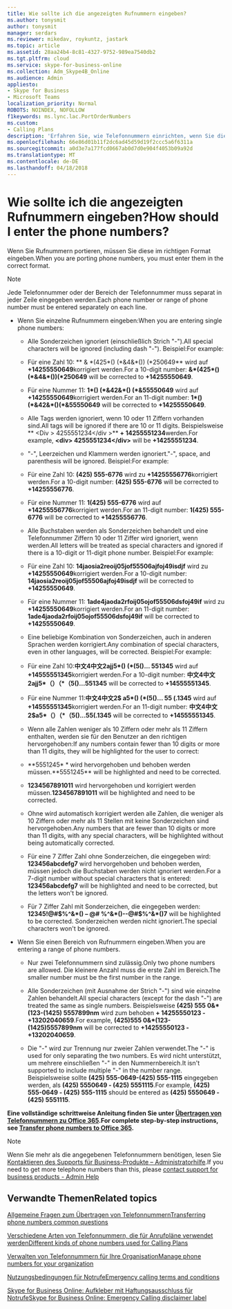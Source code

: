 ```yaml
---
title: Wie sollte ich die angezeigten Rufnummern eingeben?
ms.author: tonysmit
author: tonysmit
manager: serdars
ms.reviewer: mikedav, roykuntz, jastark
ms.topic: article
ms.assetid: 28aa24b4-8c81-4327-9752-989ea7540db2
ms.tgt.pltfrm: cloud
ms.service: skype-for-business-online
ms.collection: Adm_Skype4B_Online
ms.audience: Admin
appliesto:
- Skype for Business
- Microsoft Teams
localization_priority: Normal
ROBOTS: NOINDEX, NOFOLLOW
f1keywords: ms.lync.lac.PortOrderNumbers
ms.custom:
- Calling Plans
description: 'Erfahren Sie, wie Telefonnummern einrichten, wenn Sie diese zu Skype für Unternehmen port. '
ms.openlocfilehash: 66e86d01b11f2dc6ad45d59d19f2ccc5a6f6311a
ms.sourcegitcommit: a0d3e7a177fcd0667ab0d7d0e904f4053b09a92d
ms.translationtype: MT
ms.contentlocale: de-DE
ms.lasthandoff: 04/18/2018
---
```

# <a name="how-should-i-enter-the-phone-numbers"></a><span data-ttu-id="7eaf2-103">Wie sollte ich die angezeigten Rufnummern eingeben?</span><span class="sxs-lookup"><span data-stu-id="7eaf2-103">How should I enter the phone numbers?</span></span>

<span data-ttu-id="7eaf2-104">Wenn Sie Rufnummern portieren, müssen Sie diese im richtigen Format eingeben.</span><span class="sxs-lookup"><span data-stu-id="7eaf2-104">When you are porting phone numbers, you must enter them in the correct format.</span></span> 
  
> [!NOTE]
> <span data-ttu-id="7eaf2-105">Jede Telefonnummer oder der Bereich der Telefonnummer muss separat in jeder Zeile eingegeben werden.</span><span class="sxs-lookup"><span data-stu-id="7eaf2-105">Each phone number or range of phone number must be entered separately on each line.</span></span> 
  
- <span data-ttu-id="7eaf2-106">Wenn Sie einzelne Rufnummern eingeben:</span><span class="sxs-lookup"><span data-stu-id="7eaf2-106">When you are entering single phone numbers:</span></span>
    
  - <span data-ttu-id="7eaf2-107">Alle Sonderzeichen ignoriert (einschließlich Strich "-").</span><span class="sxs-lookup"><span data-stu-id="7eaf2-107">All special characters will be ignored (including dash "-").</span></span> <span data-ttu-id="7eaf2-108">Beispiel:</span><span class="sxs-lookup"><span data-stu-id="7eaf2-108">For example:</span></span>
    
  - <span data-ttu-id="7eaf2-109">Für eine Zahl 10: \*\* &amp; \*(425\*() (\*&amp;4&amp;\*()) (\*250649\*\* wird auf **+14255550649**korrigiert werden.</span><span class="sxs-lookup"><span data-stu-id="7eaf2-109">For a 10-digit number: **&amp;\*(425\*()(\*&amp;4&amp;\*())(\*250649** will be corrected to **+14255550649**.</span></span>
    
  - <span data-ttu-id="7eaf2-110">Für eine Nummer 11: **1\*() (\*&amp;42&amp;\*() (\*&amp;55550649** wird auf **+14255550649**korrigiert werden.</span><span class="sxs-lookup"><span data-stu-id="7eaf2-110">For an 11-digit number: **1\*()(\*&amp;42&amp;\*()(\*&amp;55550649** will be corrected to **+14255550649**.</span></span>
    
  - <span data-ttu-id="7eaf2-111">Alle Tags werden ignoriert, wenn 10 oder 11 Ziffern vorhanden sind.</span><span class="sxs-lookup"><span data-stu-id="7eaf2-111">All tags will be ignored if there are 10 or 11 digits.</span></span> <span data-ttu-id="7eaf2-112">Beispielsweise ** \<Div > 4255551234\</div >** **+ 14255551234**werden.</span><span class="sxs-lookup"><span data-stu-id="7eaf2-112">For example, **\<div> 4255551234\</div>** will be **+14255551234**.</span></span>
    
  - <span data-ttu-id="7eaf2-113">"-", Leerzeichen und Klammern werden ignoriert.</span><span class="sxs-lookup"><span data-stu-id="7eaf2-113">"-", space, and parenthesis will be ignored.</span></span> <span data-ttu-id="7eaf2-114">Beispiel:</span><span class="sxs-lookup"><span data-stu-id="7eaf2-114">For example:</span></span>
    
  - <span data-ttu-id="7eaf2-115">Für eine Zahl 10: **(425) 555-6776** wird zu **+14255556776**korrigiert werden.</span><span class="sxs-lookup"><span data-stu-id="7eaf2-115">For a 10-digit number: **(425) 555-6776** will be corrected to **+14255556776**.</span></span>
    
  - <span data-ttu-id="7eaf2-116">Für eine Nummer 11: **1(425) 555-6776** wird auf **+14255556776**korrigiert werden.</span><span class="sxs-lookup"><span data-stu-id="7eaf2-116">For an 11-digit number: **1(425) 555-6776** will be corrected to **+14255556776**.</span></span>
    
  - <span data-ttu-id="7eaf2-117">Alle Buchstaben werden als Sonderzeichen behandelt und eine Telefonnummer Ziffern 10 oder 11 Ziffer wird ignoriert, wenn werden.</span><span class="sxs-lookup"><span data-stu-id="7eaf2-117">All letters will be treated as special characters and ignored if there is a 10-digit or 11-digit phone number.</span></span> <span data-ttu-id="7eaf2-118">Beispiel:</span><span class="sxs-lookup"><span data-stu-id="7eaf2-118">For example:</span></span>
    
  - <span data-ttu-id="7eaf2-119">Für eine Zahl 10: **14jaosia2reoij05jof55506ajfoj49isdjf** wird zu **+14255550649**korrigiert werden.</span><span class="sxs-lookup"><span data-stu-id="7eaf2-119">For a 10-digit number: **14jaosia2reoij05jof55506ajfoj49isdjf** will be corrected to **+14255550649**.</span></span>
    
  - <span data-ttu-id="7eaf2-120">Für eine Nummer 11: **1ade4jaoda2rfoij05ojof55506dsfoj49if** wird zu **+14255550649**korrigiert werden.</span><span class="sxs-lookup"><span data-stu-id="7eaf2-120">For an 11-digit number: **1ade4jaoda2rfoij05ojof55506dsfoj49if** will be corrected to **+14255550649**.</span></span>
    
  - <span data-ttu-id="7eaf2-121">Eine beliebige Kombination von Sonderzeichen, auch in anderen Sprachen werden korrigiert.</span><span class="sxs-lookup"><span data-stu-id="7eaf2-121">Any combination of special characters, even in other languages, will be corrected.</span></span> <span data-ttu-id="7eaf2-122">Beispiel:</span><span class="sxs-lookup"><span data-stu-id="7eaf2-122">For example:</span></span> 
    
  - <span data-ttu-id="7eaf2-123">Für eine Zahl 10:**中文4中文2ajj5\*() (\*(5()... 551345** wird auf **+14555551345**korrigiert werden.</span><span class="sxs-lookup"><span data-stu-id="7eaf2-123">For a 10-digit number: **中文4中文2ajj5\*（）（\*（5()...551345** will be corrected to **+14555551345**.</span></span>
    
  - <span data-ttu-id="7eaf2-124">Für eine Nummer 11:**中文4中文2$ a5\*() (\*(5()... 55 (.1345** wird auf **+14555551345**korrigiert werden.</span><span class="sxs-lookup"><span data-stu-id="7eaf2-124">For an 11-digit number: **中文4中文2$a5\*（）（\*（5()...55(.1345** will be corrected to **+14555551345**.</span></span>
    
  - <span data-ttu-id="7eaf2-125">Wenn alle Zahlen weniger als 10 Ziffern oder mehr als 11 Ziffern enthalten, werden sie für den Benutzer an den richtigen hervorgehoben:</span><span class="sxs-lookup"><span data-stu-id="7eaf2-125">If any numbers contain fewer than 10 digits or more than 11 digits, they will be highlighted for the user to correct:</span></span>
    
  - <span data-ttu-id="7eaf2-126">\*\*5551245\* \* wird hervorgehoben und behoben werden müssen.</span><span class="sxs-lookup"><span data-stu-id="7eaf2-126">\*\*5551245\*\* will be highlighted and need to be corrected.</span></span>
    
  - <span data-ttu-id="7eaf2-127">**1234567891011** wird hervorgehoben und korrigiert werden müssen.</span><span class="sxs-lookup"><span data-stu-id="7eaf2-127">**1234567891011** will be highlighted and need to be corrected.</span></span>
    
  - <span data-ttu-id="7eaf2-128">Ohne wird automatisch korrigiert werden alle Zahlen, die weniger als 10 Ziffern oder mehr als 11 Stellen mit keine Sonderzeichen sind hervorgehoben.</span><span class="sxs-lookup"><span data-stu-id="7eaf2-128">Any numbers that are fewer than 10 digits or more than 11 digits, with any special characters, will be highlighted without being automatically corrected.</span></span>
    
  - <span data-ttu-id="7eaf2-129">Für eine 7 Ziffer Zahl ohne Sonderzeichen, die eingegeben wird: **123456abcdefg7** wird hervorgehoben und behoben werden, müssen jedoch die Buchstaben werden nicht ignoriert werden.</span><span class="sxs-lookup"><span data-stu-id="7eaf2-129">For a 7-digit number without special characters that is entered: **123456abcdefg7** will be highlighted and need to be corrected, but the letters won't be ignored.</span></span>
    
  - <span data-ttu-id="7eaf2-130">Für 7 Ziffer Zahl mit Sonderzeichen, die eingegeben werden: **12345!@#$%^&amp;\*() – @# $% ^&amp;\*(7)** wird hervorgehoben werden, um korrigiert werden.</span><span class="sxs-lookup"><span data-stu-id="7eaf2-130">For a 7-digit number with special characters that is entered: **12345!@#$%^&amp;\*()--@#$%^&amp;\*()7** will be highlighted to be corrected.</span></span> <span data-ttu-id="7eaf2-131">Sonderzeichen werden nicht ignoriert.</span><span class="sxs-lookup"><span data-stu-id="7eaf2-131">The special characters won't be ignored.</span></span>
    
- <span data-ttu-id="7eaf2-132">Wenn Sie einen Bereich von Rufnummern eingeben.</span><span class="sxs-lookup"><span data-stu-id="7eaf2-132">When you are entering a range of phone numbers.</span></span>
    
  - <span data-ttu-id="7eaf2-133">Nur zwei Telefonnummern sind zulässig.</span><span class="sxs-lookup"><span data-stu-id="7eaf2-133">Only two phone numbers are allowed.</span></span> <span data-ttu-id="7eaf2-134">Die kleinere Anzahl muss die erste Zahl im Bereich.</span><span class="sxs-lookup"><span data-stu-id="7eaf2-134">The smaller number must be the first number in the range.</span></span>
    
  - <span data-ttu-id="7eaf2-135">Alle Sonderzeichen (mit Ausnahme der Strich "-") sind wie einzelne Zahlen behandelt.</span><span class="sxs-lookup"><span data-stu-id="7eaf2-135">All special characters (except for the dash "-") are treated the same as single numbers.</span></span> <span data-ttu-id="7eaf2-136">Beispielsweise **(425) 555 0&amp;\*(123-(1425) 5557899nm** wird zum behoben **+ 14255550123 - +13202040659**.</span><span class="sxs-lookup"><span data-stu-id="7eaf2-136">For example, **(425)555 0&amp;\*(123-(1425)5557899nm** will be corrected to **+14255550123 -+13202040659**.</span></span>
    
  - <span data-ttu-id="7eaf2-137">Die "-" wird zur Trennung nur zweier Zahlen verwendet.</span><span class="sxs-lookup"><span data-stu-id="7eaf2-137">The "-" is used for only separating the two numbers.</span></span> <span data-ttu-id="7eaf2-138">Es wird nicht unterstützt, um mehrere einschließen "-" in den Nummernbereich.</span><span class="sxs-lookup"><span data-stu-id="7eaf2-138">It isn't supported to include multiple "-" in the number range.</span></span> <span data-ttu-id="7eaf2-139">Beispielsweise sollte **(425) 555-0649-(425) 555-1115** eingegeben werden, als **(425) 5550649 - (425) 5551115**.</span><span class="sxs-lookup"><span data-stu-id="7eaf2-139">For example, **(425) 555-0649 - (425) 555-1115** should be entered as **(425) 5550649 - (425) 5551115**.</span></span>
    
 <span data-ttu-id="7eaf2-140">**Eine vollständige schrittweise Anleitung finden Sie unter [Übertragen von Telefonnummern zu Office 365](transfer-phone-numbers-to-office-365.md).**</span><span class="sxs-lookup"><span data-stu-id="7eaf2-140">**For complete step-by-step instructions, see [Transfer phone numbers to Office 365](transfer-phone-numbers-to-office-365.md).**</span></span>

 > [!NOTE]
> <span data-ttu-id="7eaf2-141">Wenn Sie mehr als die angegebenen Telefonnummern benötigen, lesen Sie [Kontaktieren des Supports für Business-Produkte – Administratorhilfe](https://support.office.com/article/32a17ca7-6fa0-4870-8a8d-e25ba4ccfd4b).</span><span class="sxs-lookup"><span data-stu-id="7eaf2-141">If you need to get more telephone numbers than this, please [contact support for business products - Admin Help](https://support.office.com/article/32a17ca7-6fa0-4870-8a8d-e25ba4ccfd4b)</span></span>

  
## <a name="related-topics"></a><span data-ttu-id="7eaf2-142">Verwandte Themen</span><span class="sxs-lookup"><span data-stu-id="7eaf2-142">Related topics</span></span>
[<span data-ttu-id="7eaf2-143">Allgemeine Fragen zum Übertragen von Telefonnummern</span><span class="sxs-lookup"><span data-stu-id="7eaf2-143">Transferring phone numbers common questions</span></span>](transferring-phone-numbers-common-questions.md)

[<span data-ttu-id="7eaf2-144">Verschiedene Arten von Telefonnummern, die für Anrufpläne verwendet werden</span><span class="sxs-lookup"><span data-stu-id="7eaf2-144">Different kinds of phone numbers used for Calling Plans</span></span>](different-kinds-of-phone-numbers-used-for-calling-plans.md)

[<span data-ttu-id="7eaf2-145">Verwalten von Telefonnummern für Ihre Organisation</span><span class="sxs-lookup"><span data-stu-id="7eaf2-145">Manage phone numbers for your organization</span></span>](../what-are-calling-plans-in-office-365/manage-phone-numbers-for-your-organization/manage-phone-numbers-for-your-organization.md)

[<span data-ttu-id="7eaf2-146">Nutzungsbedingungen für Notrufe</span><span class="sxs-lookup"><span data-stu-id="7eaf2-146">Emergency calling terms and conditions</span></span>](emergency-calling-terms-and-conditions.md)

[<span data-ttu-id="7eaf2-147">Skype for Business Online: Aufkleber mit Haftungsausschluss für Notrufe</span><span class="sxs-lookup"><span data-stu-id="7eaf2-147">Skype for Business Online: Emergency Calling disclaimer label</span></span>](https://go.microsoft.com/fwlink/?LinkID=692099)

  
 